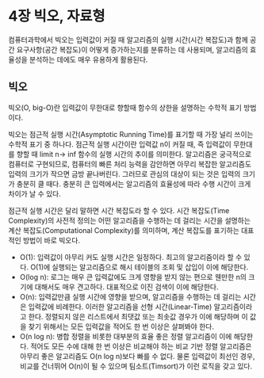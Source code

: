 # 4장 빅오, 자료형
컴퓨터과학에서 빅오는 입력값이 커질 때 알고리즘의 실행 시간(시간 복잡도)과 함께 공간 요구사항(공간 복잡도)이 어떻게 증가하는지를 분류하는 데 사용되며, 알고리즘의 효율성을 분석하는 데에도 매우 유용하게 활용된다.

## 빅오
빅오(O, big-O)란 입력값이 무한대로 향할때 함수의 상한을 설명하는 수학적 표기 방법이다.

빅오는 점근적 실행 시간(Asymptotic Running Time)를 표기할 때 가장 널리 쓰이는 수학적 표기 중 하나다. 점근적 실행 시간이란 입력값 n이 커질 때, 즉 입력값이 무한대를 향할 때 limit n-> inf 함수의 실행 시간의 추이를 의미한다. 알고리즘은 궁극적으로 컴퓨터로 구현되므로, 컴퓨터의 빠른 처리 능력을 감안하면 아무리 복잡한 알고리즘도 입력의 크기가 작으면 금방 끝나버린다. 그러므로 관심의 대상이 되는 것은 입력의 크기가 충분히 클 때다. 충분히 큰 입력에서는 알고리즘의 효율성에 따라 수행 시간이 크게 차이가 날 수 있다.

점근적 실행 시간은 달리 말하면 시간 복잡도라 할 수 있다. 시간 복잡도(Time Complexity)의 사전적 정의는 어떤 알고리즘을 수행하는 데 걸리는 시간을 설명하는 계산 복잡도(Computational Complexity)를 의미하며, 계산 복잡도를 표기하는 대표적인 방법이 바로 빅오다.

- O(1): 입력값이 아무리 커도 실행 시간은 일정하다. 최고의 알고리즘이라 할 수 있다. O(1)에 실행되는 알고리즘으로 해시 테이블의 조회 및 삽입이 이에 해당한다.
- O(log n): 로그는 매우 큰 입력값에도 크게 영향을 받지 않는 편으로 웬만한 n의 크기에 대해서도 매우 견고하다. 대표적으로 이진 검색이 이에 해당한다.
- O(n): 입력값만큼 실행 시간에 영향을 받으며, 알고리즘을 수행하는 데 걸리는 시간은 입력값에 비례한다. 이러한 알고리즘을 선형 시간(Linear-Time) 알고리즘이라고 한다. 정렬되지 않은 리스트에서 최댓값 또는 최솟값 경우가 이에 해당하며 이 값을 찾기 위해서는 모든 입력값을 적어도 한 번 이상은 살펴봐야 한다.
- O(n log n): 병합 정렬을 비롯한 대부분의 효율 좋은 정렬 알고리즘이 이에 해당한다. 적어도 모든 수에 대해 한 번 이상은 비교해야 하는 비교 기반 정렬 알고리즘은 아무리 좋은 알고리즘도 O(n log n)보다 빠를 수 없다. 물론 입력값이 최선인 경우, 비교를 건너뛰어 O(n)이 될 수 있으며 팀소트(Timsort)가 이런 로직을 갖고 있다.
